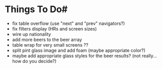 # Things To Do#

* fix table overflow (use "next" and "prev" navigators?)
* fix filters display (HRs and screen sizes)
* wire up nationality
* add more beers to the beer array
* table wrap for very small screens ??
* split pint glass image and add foam (maybe appropriate color?)
* maybe add appropriate glass styles for the beer results? (not really... how do you decide?)